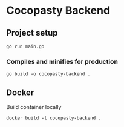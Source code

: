 # Cocopasty Backend

## Project setup

```
go run main.go
```

### Compiles and minifies for production

```
go build -o cocopasty-backend .
```

## Docker

Build container locally

```
docker build -t cocopasty-backend . 
```
